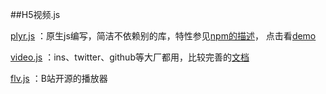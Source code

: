 ##H5视频.js

[plyr.js](https://plyr.io/) ：原生js编写，简洁不依赖别的库，特性参见[npm的描述](https://www.npmjs.com/package/plyr)， 点击看[demo](https://plyr.io/) 

[video.js](https://github.com/videojs/video.js) ：ins、twitter、github等大厂都用，比较完善的[文档](http://videojs.com/) 

[flv.js](https://github.com/Bilibili/flv.js) ：B站开源的播放器


